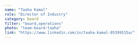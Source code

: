 ```yaml
---
name: "Taaha Kamal"
role: "Director of Industry"
category: board
filter: "board,operations"
photo: "team-board-taaha"
link: "https://www.linkedin.com/in/taaha-kamal-05399515a/"
---
```

